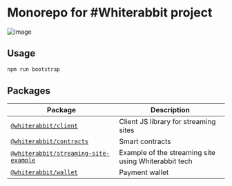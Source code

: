 # Monorepo for #Whiterabbit project

![image](https://user-images.githubusercontent.com/163447/76832214-802d8180-685b-11ea-9572-68bc3e6f7c95.png)

## Usage

```sh
npm run bootstrap
```

## Packages

| Package                                   | Description                                                             |
| ----------------------------------------- | ----------------------------------------------------------------------- |
| [`@whiterabbit/client`](/packages/client) | Client JS library for streaming sites |
| [`@whiterabbit/contracts`](/packages/contracts) | Smart contracts |
| [`@whiterabbit/streaming-site-example`](/packages/streaming-site-example) | Example of the streaming site using Whiterabbit tech |
| [`@whiterabbit/wallet`](/packages/wallet) | Payment wallet |
